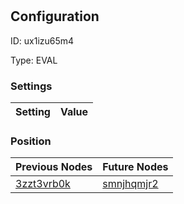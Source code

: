# <nil>
## Configuration
ID:  ux1izu65m4

Type: EVAL 


### Settings
| Setting | Value  |
| :------------------------ | ---------------------------------------- |
 




### Position
| Previous Nodes | Future Nodes |
| :------------- | ------------ |
| [3zzt3vrb0k](./3zzt3vrb0k.md) | [smnjhqmjr2](./smnjhqmjr2.md) |